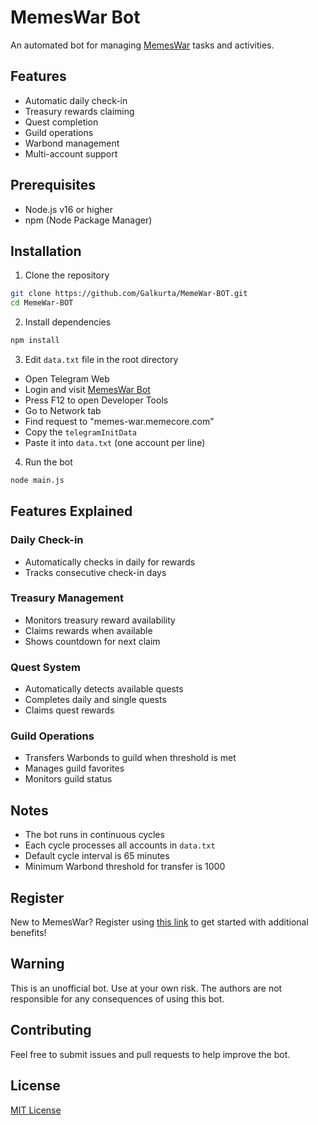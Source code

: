 # MemesWar Bot

An automated bot for managing [MemesWar](https://t.me/Memes_War_Start_Bot/MemesWar?startapp=A3L7BS) tasks and activities.

## Features

- Automatic daily check-in
- Treasury rewards claiming
- Quest completion
- Guild operations
- Warbond management
- Multi-account support

## Prerequisites

- Node.js v16 or higher
- npm (Node Package Manager)

## Installation

1. Clone the repository

```bash
git clone https://github.com/Galkurta/MemeWar-BOT.git
cd MemeWar-BOT
```

2. Install dependencies

```bash
npm install
```

3. Edit `data.txt` file in the root directory

- Open Telegram Web
- Login and visit [MemesWar Bot](https://t.me/Memes_War_Start_Bot/MemesWar?startapp=A3L7BS)
- Press F12 to open Developer Tools
- Go to Network tab
- Find request to "memes-war.memecore.com"
- Copy the `telegramInitData`
- Paste it into `data.txt` (one account per line)

4. Run the bot

```bash
node main.js
```

## Features Explained

### Daily Check-in

- Automatically checks in daily for rewards
- Tracks consecutive check-in days

### Treasury Management

- Monitors treasury reward availability
- Claims rewards when available
- Shows countdown for next claim

### Quest System

- Automatically detects available quests
- Completes daily and single quests
- Claims quest rewards

### Guild Operations

- Transfers Warbonds to guild when threshold is met
- Manages guild favorites
- Monitors guild status

## Notes

- The bot runs in continuous cycles
- Each cycle processes all accounts in `data.txt`
- Default cycle interval is 65 minutes
- Minimum Warbond threshold for transfer is 1000

## Register

New to MemesWar? Register using [this link](https://t.me/Memes_War_Start_Bot/MemesWar?startapp=A3L7BS) to get started with additional benefits!

## Warning

This is an unofficial bot. Use at your own risk. The authors are not responsible for any consequences of using this bot.

## Contributing

Feel free to submit issues and pull requests to help improve the bot.

## License

[MIT License](LICENSE)
